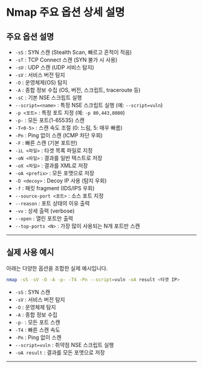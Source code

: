 # Nmap 주요 옵션 상세 설명

## 주요 옵션 설명

- `-sS` : SYN 스캔 (Stealth Scan, 빠르고 흔적이 적음)
- `-sT` : TCP Connect 스캔 (SYN 불가 시 사용)
- `-sU` : UDP 스캔 (UDP 서비스 탐지)
- `-sV` : 서비스 버전 탐지
- `-O` : 운영체제(OS) 탐지
- `-A` : 종합 정보 수집 (OS, 버전, 스크립트, traceroute 등)
- `-sC` : 기본 NSE 스크립트 실행
- `--script=<name>` : 특정 NSE 스크립트 실행 (예: `--script=vuln`)
- `-p <포트>` : 특정 포트 지정 (예: `-p 80,443,8080`)
- `-p-` : 모든 포트(1-65535) 스캔
- `-T<0-5>` : 스캔 속도 조절 (0: 느림, 5: 매우 빠름)
- `-Pn` : Ping 없이 스캔 (ICMP 차단 우회)
- `-F` : 빠른 스캔 (기본 포트만)
- `-iL <파일>` : 타겟 목록 파일로 지정
- `-oN <파일>` : 결과를 일반 텍스트로 저장
- `-oX <파일>` : 결과를 XML로 저장
- `-oA <prefix>` : 모든 포맷으로 저장
- `-D <decoy>` : Decoy IP 사용 (탐지 우회)
- `-f` : 패킷 fragment (IDS/IPS 우회)
- `--source-port <포트>` : 소스 포트 지정
- `--reason` : 포트 상태의 이유 출력
- `-vv` : 상세 출력 (verbose)
- `--open` : 열린 포트만 출력
- `--top-ports <N>` : 가장 많이 사용되는 N개 포트만 스캔

---

## 실제 사용 예시

아래는 다양한 옵션을 조합한 실제 예시입니다.

```bash
nmap -sS -sV -O -A -p- -T4 -Pn --script=vuln -oA result <타겟 IP>
```

- `-sS` : SYN 스캔
- `-sV` : 서비스 버전 탐지
- `-O` : 운영체제 탐지
- `-A` : 종합 정보 수집
- `-p-` : 모든 포트 스캔
- `-T4` : 빠른 스캔 속도
- `-Pn` : Ping 없이 스캔
- `--script=vuln` : 취약점 NSE 스크립트 실행
- `-oA result` : 결과를 모든 포맷으로 저장

---
